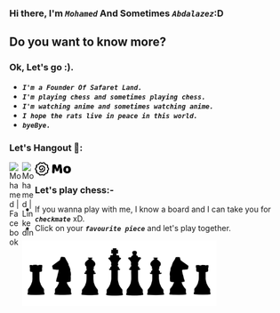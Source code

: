 ### Hi there, I'm ***```Mohamed```*** And Sometimes ***```Abdalazez```***:D



## Do you want to know more?
### **Ok, Let's go :).**

-  ***```I'm a Founder Of Safaret Land.```***
-  ***```I'm playing chess and sometimes playing chess.```***
-  ***```I'm watching anime and sometimes watching anime.```***
-  ***```I hope the rats live in peace in this world.```***
-  ***```byeBye.```***

### Let's Hangout 👀:

[<img align="left" alt="Mohamed | Facebook" width="23px" src="https://cdn.jsdelivr.net/npm/simple-icons@v3/icons/facebook.svg" />][facebook]

[<img align="left" alt="Mohamed | LinkedIn" width="23px" src="https://cdn.jsdelivr.net/npm/simple-icons@v3/icons/linkedin.svg" />][linkedin]

[<img align="left" alt="Mohamed | mo" width="65px" src="assets/mo.svg" />][mo]

<br/>

### Let's play chess:-

- If you wanna play with me, I know a board and I can take you for ***```checkmate```*** xD.
- Click on your ***```favourite piece```*** and let's play together.

[<img align="left" alt="Mohamed | mo" width="350px" src="assets/chessBlack.svg" />][Chess]


[facebook]: https://www.facebook.com/mohamed.abdalazez.9678/
[linkedin]: https://www.linkedin.com/in/mohamed818/
[Chess]: https://www.chess.com/member/m-abdalazez
[mo]: https://www.moabdelaziz.com/
